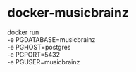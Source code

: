 # docker-musicbrainz

docker run \
 -e PGDATABASE=musicbrainz \
 -e PGHOST=postgres \
 -e PGPORT=5432 \
 -e PGUSER=musicbrainz 
